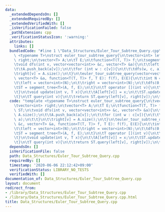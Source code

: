 ```yaml
---
data:
  _extendedDependsOn: []
  _extendedRequiredBy: []
  _extendedVerifiedWith: []
  _isVerificationFailed: false
  _pathExtension: cpp
  _verificationStatusIcon: ':warning:'
  attributes:
    links: []
  bundledCode: "#line 1 \"Data_Structures/Euler_Tour_Subtree_Query.cpp\"\ntemplate\
    \ <typename T>\nstruct euler_tour_subtree_query{\n\tvector<int> left;\n\tvector<int>\
    \ right;\n\tvector<T> A;\n\tT E;\n\tfunction<T(T, T)> f;\n\tsegment_tree<T> ST;\n\
    \tvoid dfs(int v, vector<vector<int>> &c, vector<T> &a){\n\t\tleft[v] = A.size();\n\
    \t\tA.push_back(a[v]);\n\t\tfor (int w : c[v]){\n\t\t\tdfs(w, c, a);\n\t\t}\n\t\
    \tright[v] = A.size();\n\t}\n\teuler_tour_subtree_query(vector<vector<int>> &c,\
    \ vector<T> &a, function<T(T, T)> f, T E): f(f), E(E){\n\t\tint N = c.size();\n\
    \t\tleft = vector<int>(N);\n\t\tright = vector<int>(N);\n\t\tdfs(0, c, a);\n\t\
    \tST = segment_tree<T>(A, f, E);\n\t}\n\tT operator [](int v){\n\t\treturn A[left[v]];\n\
    \t}\n\tvoid update(int v, T x){\n\t\tA[left[v]] = x;\n\t\tST.update(left[v], x);\n\
    \t}\n\tT query(int v){\n\t\treturn ST.query(left[v], right[v]);\n\t}\n};\n"
  code: "template <typename T>\nstruct euler_tour_subtree_query{\n\tvector<int> left;\n\
    \tvector<int> right;\n\tvector<T> A;\n\tT E;\n\tfunction<T(T, T)> f;\n\tsegment_tree<T>\
    \ ST;\n\tvoid dfs(int v, vector<vector<int>> &c, vector<T> &a){\n\t\tleft[v] =\
    \ A.size();\n\t\tA.push_back(a[v]);\n\t\tfor (int w : c[v]){\n\t\t\tdfs(w, c,\
    \ a);\n\t\t}\n\t\tright[v] = A.size();\n\t}\n\teuler_tour_subtree_query(vector<vector<int>>\
    \ &c, vector<T> &a, function<T(T, T)> f, T E): f(f), E(E){\n\t\tint N = c.size();\n\
    \t\tleft = vector<int>(N);\n\t\tright = vector<int>(N);\n\t\tdfs(0, c, a);\n\t\
    \tST = segment_tree<T>(A, f, E);\n\t}\n\tT operator [](int v){\n\t\treturn A[left[v]];\n\
    \t}\n\tvoid update(int v, T x){\n\t\tA[left[v]] = x;\n\t\tST.update(left[v], x);\n\
    \t}\n\tT query(int v){\n\t\treturn ST.query(left[v], right[v]);\n\t}\n};\n"
  dependsOn: []
  isVerificationFile: false
  path: Data_Structures/Euler_Tour_Subtree_Query.cpp
  requiredBy: []
  timestamp: '2020-06-06 22:12:42+09:00'
  verificationStatus: LIBRARY_NO_TESTS
  verifiedWith: []
documentation_of: Data_Structures/Euler_Tour_Subtree_Query.cpp
layout: document
redirect_from:
- /library/Data_Structures/Euler_Tour_Subtree_Query.cpp
- /library/Data_Structures/Euler_Tour_Subtree_Query.cpp.html
title: Data_Structures/Euler_Tour_Subtree_Query.cpp
---
```

